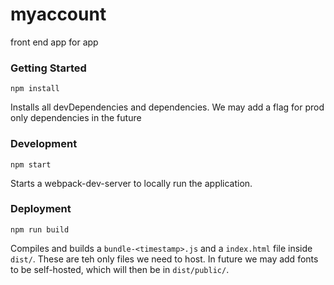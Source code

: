 # myaccount
front end app for app

### Getting Started

```npm install```

Installs all devDependencies and dependencies. We may add a flag for prod only dependencies in the future

### Development

```npm start```

Starts a webpack-dev-server to locally run the application.

### Deployment

```npm run build```

Compiles and builds a `bundle-<timestamp>.js` and a `index.html` file inside `dist/`. These are teh only files we need to host. In future we may add fonts to be self-hosted, which will then be in `dist/public/`.
